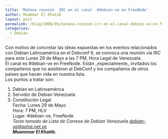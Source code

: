 ```yaml
---
title: 'Mañana reunión  IRC en el canal  #debian-ve en FreeNode'
author: Muammar El Khatib
layout: post
permalink: /blog/2006/05/manana-reunion-irc-en-el-canal-debian-ve-en-freenode/
categories:
  - Debian
---
```

Con motivo de concretar las ideas expuestas en los eventos relacionados con Debian Latinoamérica en el Debconf 6, se convoca una reunión vía IRC para este Lunes 29 de Mayo a las 7 PM, Hora Legal de Venezuela.  
El canal es #debian-ve en FreeNode. Están \_especialmente\_ invitados los compañeros que no asistieron al DebConf y los compañeros de otros países que hacen vida en nuestra lista.  
Los puntos a tratar son:  
1) Debian en Latinoamérica  
2) Servidor de Debian Venezuela  
3) Constitución Legal  
Fecha: Lunes 29 de Mayo  
Hora: 7 PM, HLV  
Lugar: #debian-ve, FreeNode  
*Texto tomado de Lista de Correos de Debian Venezuela <debian-ve@solve.net.ve>*  
***Muammar El Khatib.***